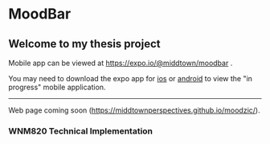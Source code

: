 # MoodBar

## Welcome to my thesis project

Mobile app can be viewed at https://expo.io/@middtown/moodbar .

You may need to download the expo app for [ios](http://apple.co/2c6HMtp) or [android](http://bit.ly/2bZq5ew) to view the "in progress" mobile application.

---

Web page coming soon (https://middtownperspectives.github.io/moodzic/).

### WNM820 Technical Implementation
